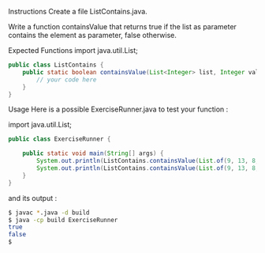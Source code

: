 Instructions
Create a file ListContains.java.

Write a function containsValue that returns true if the list as parameter contains the element as parameter, false otherwise.

Expected Functions
import java.util.List;

``` java
public class ListContains {
    public static boolean containsValue(List<Integer> list, Integer value) {
        // your code here
    }
}
```
Usage
Here is a possible ExerciseRunner.java to test your function :

import java.util.List;

``` java
public class ExerciseRunner {

    public static void main(String[] args) {
        System.out.println(ListContains.containsValue(List.of(9, 13, 8, 23, 1, 0, 89), 8));
        System.out.println(ListContains.containsValue(List.of(9, 13, 8, 23, 1, 0, 89), 10));
    }
}
```
and its output :

``` bash
$ javac *.java -d build
$ java -cp build ExerciseRunner
true
false
$
```
